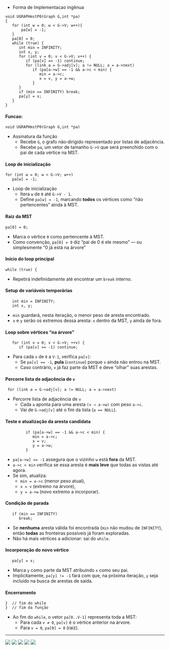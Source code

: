 - Forma de Implementacao ingênua
```
void UGRAPHmstP0(Graph G,int *pa)
{ 
   for (int w = 0; w < G->V; w++){
	   pa[w] = -1;
   }
   pa[0] = 0; 
   while (true) {
      int min = INFINITY;
      int x, y;
      for (int v = 0; v < G->V; v++) {
         if (pa[v] == -1) continue;
         for (link a = G->adj[v]; a != NULL; a = a->next)
            if (pa[a->w] == -1 && a->c < min) {
               min = a->c;
               x = v, y = a->w;
            }
      }
      if (min == INFINITY) break;
      pa[y] = x;
   }
}
```

#### Funcao:
```
void UGRAPHmstP0(Graph G,int *pa)
```
- Assinatura da função
	- Recebe `G`, o grafo não‑dirigido representado por listas de adjacência.
	- Recebe `pa`, um vetor de tamanho `G->V` que será preenchido com o pai de cada vértice na MST.

#### Loop de inicialização
```
for (int w = 0; w < G->V; w++)
   pa[w] = -1;
```
- Loop de inicialização
	- Itera `w` de `0` até `G->V - 1`.
	- Define `pa[w] = -1`, marcando **todos** os vértices como “não pertencentes” ainda à MST.

#### Raiz da MST
```
pa[0] = 0;
```
- Marca o vértice `0` como pertencente à MST.
- Como convenção, `pa[0] = 0` diz “pai de 0 é ele mesmo” — ou simplesmente “0 já está na árvore”

#### Início do loop principal
```
while (true) {
```
- Repetirá indefinidamente até encontrar um `break` interno.

#### Setup de variáveis temporárias
```
   int min = INFINITY;
   int x, y;
```
- `min` guardará, nesta iteração, o menor peso de aresta encontrado.
- `x` e `y` serão os extremos dessa aresta: `x` dentro da MST, `y` ainda de fora.

#### Loop sobre vértices “na árvore”
```
   for (int v = 0; v < G->V; ++v) {
      if (pa[v] == -1) continue;
```
- Para cada `v` de `0` a `V-1`, verifica `pa[v]`:
	- Se `pa[v] == -1`, **pula** (`continue`) porque `v` ainda não entrou na MST.
	- Caso contrário, `v` já faz parte da MST e deve “olhar” suas arestas.

#### Percorre lista de adjacência de `v`
```
 for (link a = G->adj[v]; a != NULL; a = a->next)
```
- Percorre lista de adjacência de `v`
	- Cada `a` aponta para uma aresta `(v → a->w)` com peso `a->c`.
	- Vai de `G->adj[v]` até o fim da lista (`a == NULL`).

#### Teste e atualização da aresta candidata
```
         if (pa[a->w] == -1 && a->c < min) {
            min = a->c;
            x = v;
            y = a->w;
         }

```
- `pa[a->w] == -1` assegura que o vizinho `w` está **fora** da MST.
- `a->c < min` verifica se essa aresta é **mais leve** que todas as vistas até agora.
- Se sim, atualiza:
	- `min = a->c` (menor peso atual),
	- `x = v` (extremo na árvore),
	- `y = a->w` (novo extremo a incorporar).

#### Condição de parada
```
   if (min == INFINITY)
      break;
```
- Se **nenhuma** aresta válida foi encontrada (`min` não mudou de `INFINITY`), então **todas** as fronteiras possíveis já foram exploradas.
- Não há mais vértices a adicionar: sai do `while`.

#### Incorporação do novo vértice
```
   pa[y] = x;
```
- Marca `y` como parte da MST atribuindo `x` como seu pai.
- Implicitamente, `pa[y] != -1` fará com que, na próxima iteração, `y` seja incluído na busca de arestas de saída.

#### Encerramento
```
}  // fim do while
}  // fim da função
```
- Ao fim do `while`, o vetor `pa[0..V-1]` representa toda a MST:
	- Para cada `v ≠ 0`, `pa[v]` é o vértice anterior na árvore.
	- Para `v = 0`, `pa[0] = 0` (raiz).

---
![](../Imagens/P1.png)
![](../Imagens/P2.png)
![](../Imagens/P3.png)
![](../Imagens/P4.png)
![](../Imagens/P5.png)